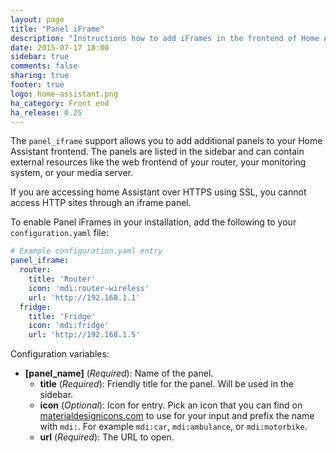 ```yaml
---
layout: page
title: "Panel iFrame"
description: "Instructions how to add iFrames in the frontend of Home Assistant."
date: 2015-07-17 18:00
sidebar: true
comments: false
sharing: true
footer: true
logo: home-assistant.png
ha_category: Front end
ha_release: 0.25
---
```



The `panel_iframe` support allows you to add additional panels to your Home Assistant frontend. The panels are listed in the sidebar and can contain external resources like the web frontend of your router, your monitoring system, or your media server.

<p class='note warning'>If you are accessing home Assistant over HTTPS using SSL, you cannot access HTTP sites through an iframe panel.</p>

To enable Panel iFrames in your installation, add the following to your `configuration.yaml` file:

```yaml
# Example configuration.yaml entry
panel_iframe:
  router:
    title: 'Router'
    icon: 'mdi:router-wireless'
    url: 'http://192.168.1.1'
  fridge:
    title: 'Fridge'
    icon: 'mdi:fridge'
    url: 'http://192.168.1.5'
```

Configuration variables:

- **[panel_name]** (*Required*): Name of the panel.
  - **title** (*Required*): Friendly title for the panel. Will be used in the sidebar.
  - **icon** (*Optional*): Icon for entry. Pick an icon that you can find on [materialdesignicons.com](https://materialdesignicons.com/) to use for your input and prefix the name with `mdi:`. For example `mdi:car`, `mdi:ambulance`, or  `mdi:motorbike`.
  - **url** (*Required*): The URL to open.

